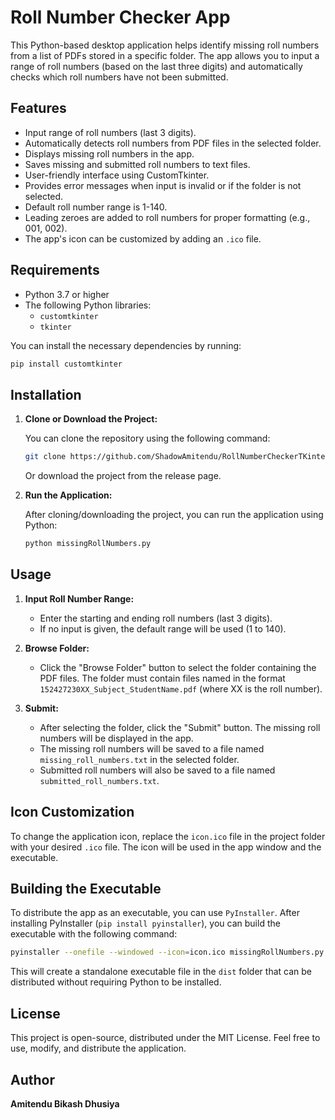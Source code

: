 # Roll Number Checker App

This Python-based desktop application helps identify missing roll numbers from a list of PDFs stored in a specific folder. The app allows you to input a range of roll numbers (based on the last three digits) and automatically checks which roll numbers have not been submitted.
## Features

- Input range of roll numbers (last 3 digits).
- Automatically detects roll numbers from PDF files in the selected folder.
- Displays missing roll numbers in the app.
- Saves missing and submitted roll numbers to text files.
- User-friendly interface using CustomTkinter.
- Provides error messages when input is invalid or if the folder is not selected.
- Default roll number range is 1-140.
- Leading zeroes are added to roll numbers for proper formatting (e.g., 001, 002).
- The app's icon can be customized by adding an `.ico` file.

## Requirements

- Python 3.7 or higher
- The following Python libraries:
  - `customtkinter`
  - `tkinter`

You can install the necessary dependencies by running:

```bash
pip install customtkinter
```
## Installation

1. **Clone or Download the Project:**

   You can clone the repository using the following command:

   ```bash
   git clone https://github.com/ShadowAmitendu/RollNumberCheckerTKinterApp.git
   ```

   Or download the project from the release page.

2. **Run the Application:**

   After cloning/downloading the project, you can run the application using Python:

   ```bash
   python missingRollNumbers.py
   ```

## Usage

1. **Input Roll Number Range:**

   - Enter the starting and ending roll numbers (last 3 digits).
   - If no input is given, the default range will be used (1 to 140).

2. **Browse Folder:**

   - Click the "Browse Folder" button to select the folder containing the PDF files. The folder must contain files named in the format `152427230XX_Subject_StudentName.pdf` (where XX is the roll number).

3. **Submit:**

   - After selecting the folder, click the "Submit" button. The missing roll numbers will be displayed in the app.
   - The missing roll numbers will be saved to a file named `missing_roll_numbers.txt` in the selected folder.
   - Submitted roll numbers will also be saved to a file named `submitted_roll_numbers.txt`.

## Icon Customization

To change the application icon, replace the `icon.ico` file in the project folder with your desired `.ico` file. The icon will be used in the app window and the executable.

## Building the Executable

To distribute the app as an executable, you can use `PyInstaller`. After installing PyInstaller (`pip install pyinstaller`), you can build the executable with the following command:

```bash
pyinstaller --onefile --windowed --icon=icon.ico missingRollNumbers.py
```

This will create a standalone executable file in the `dist` folder that can be distributed without requiring Python to be installed.

## License

This project is open-source, distributed under the MIT License. Feel free to use, modify, and distribute the application.

## Author

**Amitendu Bikash Dhusiya**
